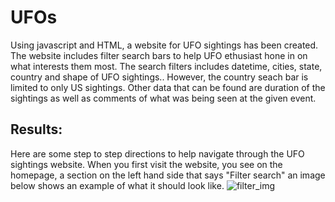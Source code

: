 # UFOs
Using javascript and HTML, a website for UFO sightings has been created. The website includes filter search bars to help UFO ethusiast hone in on what interests them most. The search filters includes datetime, cities, state, country and shape of UFO sightings.. However, the country seach bar is limited to only US sightings. Other data that can be found are duration of the sightings as well as comments of what was being seen at the given event.

## Results:
Here are some step to step directions to help navigate through the UFO sightings website.
When you first visit the website, you see on the homepage, a section on the left hand side that says "Filter search" an image below shows an example of what it should look like. 
![filter_img](https://user-images.githubusercontent.com/117749494/219171681-1dadb779-3965-4092-96c9-c04092aa480a.PNG)
